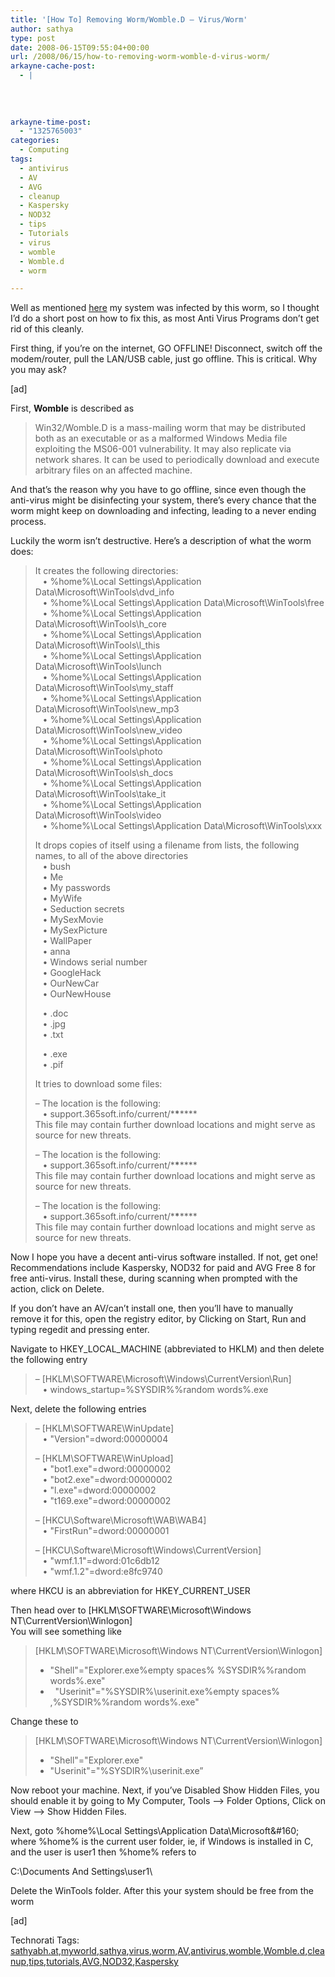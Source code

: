 ```yaml
---
title: '[How To] Removing Worm/Womble.D – Virus/Worm'
author: sathya
type: post
date: 2008-06-15T09:55:04+00:00
url: /2008/06/15/how-to-removing-worm-womble-d-virus-worm/
arkayne-cache-post:
  - |
    
    
    
    
arkayne-time-post:
  - "1325765003"
categories:
  - Computing
tags:
  - antivirus
  - AV
  - AVG
  - cleanup
  - Kaspersky
  - NOD32
  - tips
  - Tutorials
  - virus
  - womble
  - Womble.d
  - worm

---
```

</p> 

Well as mentioned <a href="http://sathyabh.at/2008/06/15/my-laptop-gets-an-attack/" target="_blank">here</a> my system was infected by this worm, so I thought I’d do a short post on how to fix this, as most Anti Virus Programs don’t get rid of this cleanly.

First thing, if you’re on the internet, GO OFFLINE! Disconnect, switch off the modem/router, pull the LAN/USB cable, just go offline. This is critical. Why you may ask?

<!--more-->

[ad]

First, **Womble** is described as 

> Win32/Womble.D is a mass-mailing worm that may be distributed both as an executable or as a malformed Windows Media file exploiting the MS06-001 vulnerability. It may also replicate via network shares. It can be used to periodically download and execute arbitrary files on an affected machine.

And that’s the reason why you have to go offline, since even though the anti-virus might be disinfecting your system, there’s every chance that the worm might keep on downloading and infecting, leading to a never ending process.

Luckily the worm isn’t destructive. Here’s a description of what the worm does:

> It creates the following directories:  
> &#160;&#160; • %home%\Local Settings\Application Data\Microsoft\WinTools\dvd_info  
> &#160;&#160; • %home%\Local Settings\Application Data\Microsoft\WinTools\free  
> &#160;&#160; • %home%\Local Settings\Application Data\Microsoft\WinTools\h_core  
> &#160;&#160; • %home%\Local Settings\Application Data\Microsoft\WinTools\l_this  
> &#160;&#160; • %home%\Local Settings\Application Data\Microsoft\WinTools\lunch  
> &#160;&#160; • %home%\Local Settings\Application Data\Microsoft\WinTools\my_staff  
> &#160;&#160; • %home%\Local Settings\Application Data\Microsoft\WinTools\new_mp3  
> &#160;&#160; • %home%\Local Settings\Application Data\Microsoft\WinTools\new_video  
> &#160;&#160; • %home%\Local Settings\Application Data\Microsoft\WinTools\photo  
> &#160;&#160; • %home%\Local Settings\Application Data\Microsoft\WinTools\sh_docs  
> &#160;&#160; • %home%\Local Settings\Application Data\Microsoft\WinTools\take_it  
> &#160;&#160; • %home%\Local Settings\Application Data\Microsoft\WinTools\video  
> &#160;&#160; • %home%\Local Settings\Application Data\Microsoft\WinTools\xxx 
> 
> It drops copies of itself using a filename from lists, the following names, to all of the above directories  
> &#160;&#160; • bush  
> &#160;&#160; • Me  
> &#160;&#160; • My passwords  
> &#160;&#160; • MyWife  
> &#160;&#160; • Seduction secrets  
> &#160;&#160; • MySexMovie  
> &#160;&#160; • MySexPicture  
> &#160;&#160; • WallPaper  
> &#160;&#160; • anna  
> &#160;&#160; • Windows serial number  
> &#160;&#160; • GoogleHack  
> &#160;&#160; • OurNewCar  
> &#160;&#160; • OurNewHouse 
> 
> &#160;&#160; • .doc  
> &#160;&#160; • .jpg  
> &#160;&#160; • .txt 
> 
> &#160;&#160; • .exe  
> &#160;&#160; • .pif
> 
> It tries to download some files: 
> 
> – The location is the following:  
> &#160;&#160; • support.365soft.info/current/\***\***\****  
> This file may contain further download locations and might serve as source for new threats. 
> 
> – The location is the following:  
> &#160;&#160; • support.365soft.info/current/\***\***\****  
> This file may contain further download locations and might serve as source for new threats. 
> 
> – The location is the following:  
> &#160;&#160; • support.365soft.info/current/\***\***\****  
> This file may contain further download locations and might serve as source for new threats.

Now I hope you have a decent anti-virus software installed. If not, get one! Recommendations include Kaspersky, NOD32 for paid and AVG Free 8 for free anti-virus. Install these, during scanning when prompted with the action, click on Delete.

If you don’t have an AV/can’t install one, then you’ll have to manually remove it for this, open the registry editor, by Clicking on Start, Run and typing regedit and pressing enter.

Navigate to HKEY\_LOCAL\_MACHINE (abbreviated to HKLM) and then delete the following entry

> – [HKLM\SOFTWARE\Microsoft\Windows\CurrentVersion\Run]  
> &#160;&#160; • windows_startup=%SYSDIR%\%random words%.exe

Next, delete the following entries

> – [HKLM\SOFTWARE\WinUpdate]  
> &#160;&#160; • "Version"=dword:00000004 
> 
> – [HKLM\SOFTWARE\WinUpload]  
> &#160;&#160; • "bot1.exe"=dword:00000002  
> &#160;&#160; • "bot2.exe"=dword:00000002  
> &#160;&#160; • "l.exe"=dword:00000002  
> &#160;&#160; • "t169.exe"=dword:00000002 
> 
> – [HKCU\Software\Microsoft\WAB\WAB4]  
> &#160;&#160; • "FirstRun"=dword:00000001 
> 
> – [HKCU\Software\Microsoft\Windows\CurrentVersion]  
> &#160;&#160; • "wmf.1.1"=dword:01c6db12  
> &#160;&#160; • "wmf.1.2"=dword:e8fc9740

where HKCU is an abbreviation for HKEY\_CURRENT\_USER

Then head over to [HKLM\SOFTWARE\Microsoft\Windows NT\CurrentVersion\Winlogon]  
You will see something like 

> [HKLM\SOFTWARE\Microsoft\Windows NT\CurrentVersion\Winlogon] 
> 
>   * "Shell"="Explorer.exe%empty spaces% %SYSDIR%\%random words%.exe"
>   * &#160; "Userinit"="%SYSDIR%\userinit.exe%empty spaces% ,%SYSDIR%\%random words%.exe"

Change these to 

> [HKLM\SOFTWARE\Microsoft\Windows NT\CurrentVersion\Winlogon] 
> 
>   * "Shell"="Explorer.exe"
>   * "Userinit"="%SYSDIR%\userinit.exe”</p> 

Now reboot your machine. Next, if you’ve Disabled Show Hidden Files, you should enable it by going to My Computer, Tools –> Folder Options, Click on View –> Show Hidden Files.

Next, goto %home%\Local Settings\Application Data\Microsoft\&#160; where %home% is the current user folder, ie, if Windows is installed in C, and the user is user1 then %home% refers to 

C:\Documents And Settings\user1\

Delete the WinTools folder. After this your system should be free from the worm

[ad]</p> 

<div class="wlWriterSmartContent" id="scid:0767317B-992E-4b12-91E0-4F059A8CECA8:82947d79-0f6e-4875-b8be-314c29dd3633" style="padding-right: 0px; display: inline; padding-left: 0px; float: none; padding-bottom: 0px; margin: 0px; padding-top: 0px">
  Technorati Tags: <a href="http://technorati.com/tags/sathyabh.at" rel="tag">sathyabh.at</a>,<a href="http://technorati.com/tags/myworld" rel="tag">myworld</a>,<a href="http://technorati.com/tags/sathya" rel="tag">sathya</a>,<a href="http://technorati.com/tags/virus" rel="tag">virus</a>,<a href="http://technorati.com/tags/worm" rel="tag">worm</a>,<a href="http://technorati.com/tags/AV" rel="tag">AV</a>,<a href="http://technorati.com/tags/antivirus" rel="tag">antivirus</a>,<a href="http://technorati.com/tags/womble" rel="tag">womble</a>,<a href="http://technorati.com/tags/Womble.d" rel="tag">Womble.d</a>,<a href="http://technorati.com/tags/cleanup" rel="tag">cleanup</a>,<a href="http://technorati.com/tags/tips" rel="tag">tips</a>,<a href="http://technorati.com/tags/tutorials" rel="tag">tutorials</a>,<a href="http://technorati.com/tags/AVG" rel="tag">AVG</a>,<a href="http://technorati.com/tags/NOD32" rel="tag">NOD32</a>,<a href="http://technorati.com/tags/Kaspersky" rel="tag">Kaspersky</a>
</div>

